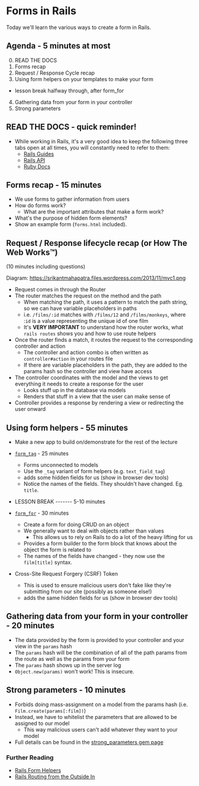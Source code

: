 # Forms in Rails

Today we'll learn the various ways to create a form in Rails.

## Agenda - 5 minutes at most
0. READ THE DOCS
1. Forms recap
2. Request / Response Cycle recap
3. Using form helpers on your templates to make your form
  - lesson break halfway through, after form_for
4. Gathering data from your form in your controller
5. Strong parameters


## READ THE DOCS - quick reminder!
- While working in Rails, it's a very good idea to keep the following three tabs open at all times, you will constantly need to refer to them:
  - [Rails Guides](http://guides.rubyonrails.org)
  - [Rails API](http://api.rubyonrails.org)
  - [Ruby Docs](http://ruby-doc.org)


## Forms recap - 15 minutes

- We use forms to gather information from users
- How do forms work?
  - What are the important attributes that make a form work?
- What's the purpose of hidden form elements?
- Show an example form (`forms.html` included).


## Request / Response lifecycle recap (or How The Web Works™)

(10 minutes including questions)

Diagram: https://srikantmahapatra.files.wordpress.com/2013/11/mvc1.png
- Request comes in through the Router
- The router matches the request on the method and the path
  - When matching the path, it uses a pattern to match the path string, so we can have variable placeholders in paths
  - i.e. `/films/:id` matches with `/films/12` and `/films/monkeys`, where :`id` is a value representing the unique id of one film
  - It's **VERY IMPORTANT** to understand how the router works, what `rails routes` shows you and how to use route helpers
- Once the router finds a match, it routes the request to the corresponding controller and action
  - The controller and action combo is often written as `controller#action` in your routes file
  - If there are variable placeholders in the path, they are added to the params hash so the controller and view have access
- The controller coordinates with the model and the views to get everything it needs to create a response for the user
  - Looks stuff up in the database via models
  - Renders that stuff in a view that the user can make sense of
- Controller provides a response by rendering a view or redirecting the user onward


## Using form helpers - 55 minutes

- Make a new app to build on/demonstrate for the rest of the lecture

- [`form_tag`](http://api.rubyonrails.org/classes/ActionView/Helpers/FormTagHelper.html#method-i-form_tag) - 25 minutes
  - Forms unconnected to models
  - Use the `_tag` variant of form helpers (e.g. `text_field_tag`)
  - adds some hidden fields for us (show in browser dev tools)
  - Notice the names of the fields. They shouldn't have changed. Eg. `title`.

- LESSON BREAK ------- 5-10 minutes

- [`form_for`](http://api.rubyonrails.org/classes/ActionView/Helpers/FormHelper.html#method-i-form_for) - 30 minutes
  - Create a form for doing CRUD on an object
  - We generally want to deal with objects rather than values
    - This allows us to rely on Rails to do a lot of the heavy lifting for us
  - Provides a form builder to the form block that knows about the object the form is related to
  - The names of the fields have changed - they now use the `film[title]` syntax.
- Cross-Site Request Forgery (CSRF) Token
  - This is used to ensure malicious users don't fake like they're submitting from our site (possibly as someone else!)
  - adds the same hidden fields for us (show in browser dev tools)


## Gathering data from your form in your controller - 20 minutes

- The data provided by the form is provided to your controller and your view in the `params` hash
- The `params` hash will be the combination of all of the path params from the route as well as the params from your form
- The `params` hash shows up in the server log
- `Object.new(params)` won't work! This is insecure.


## Strong parameters - 10 minutes

- Forbids doing mass-assignment on a model from the params hash (i.e. `Film.create(params[:film])`)
- Instead, we have to whitelist the parameters that are allowed to be assigned to our model
  - This way malicious users can't add whatever they want to your model
- Full details can be found in the [strong_parameters gem page](https://github.com/rails/strong_parameters)


### Further Reading

- [Rails Form Helpers](http://guides.rubyonrails.org/form_helpers.html)
- [Rails Routing from the Outside In](http://guides.rubyonrails.org/routing.html)
